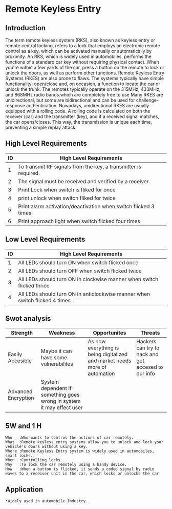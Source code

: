 # Remote Keyless Entry

## Introduction
The term remote keyless system (RKS), also known as keyless entry or remote central locking, refers to a lock that employs an electronic remote control as a key, which can be activated manually or automatically by proximity.
An RKS, which is widely used in automobiles, performs the functions of a standard car key without requiring physical contact. When you're within a few yards of the car, press a button on the remote to lock or unlock the doors, as well as perform other functions.
Remote Keyless Entry Systems (RKES) are also prone to flaws. The systems typically have simple functionality: open/close and, on occasion, a function to locate the car or unlock the trunk. The remotes typically operate on the 315MHz, 433MHz, and 868MHz radio bands.which are completely free to use Many RKES are unidirectional, but some are bidirectional and can be used for challenge-response authentication. Nowadays, unidirectional RKES are usually equipped with a rolling code. A rolling code is calculated on both the receiver (car) and the transmitter (key), and if a received signal matches, the car opens/closes. This way, the transmission is unique each time, preventing a simple replay attack.

## High Level Requirements
|ID|High Level Requirements|
|--|-----------------------|
|1|To transmit RF signals from the key, a transmitter is required.|
|2|The signal must be received and verified by a receiver.|
|3|Print Lock when switch is  fliked for  once|
|4|print unlock when switch fliked for twice|
|5|Print alarm activation/deactivation when switch flicked 3 times|
|6|Print approach light when switch flicked four times|

## Low Level Requirements
|ID|High Level Requirements|
|--|-----------------------|
|1|All LEDs should turn ON when switch flicked once|
|2|All LEDs should turn OFF when switch flicked  twice|
|3|	All LEDs should turn ON in clockwise manner when switch flicked thrice|
|4|All LEDs should turn ON in anticlockwise manner when switch flicked 4 times|


## Swot analysis
|Strength|       Weakness|Opportunites|Threats|
|--------|       --------|------------|-------|
|Easily Accesible|Maybe it can have some vulnerabilites|As now everything is being digitalized and market needs more of automation|Hackers can try to hack and get accesed to our info|
|Advanced Encryption|System dependent if something goes wrong in system it may effect user|

## 5W and 1 H
    Who   :Who wants to control the actions of car remotely.
    What  :Remote keyless entry systems allow you to unlock and lock your vehicle's doors without using a key.
    Where :Remote Keyless Entry system is widely used in automobiles, smart locks.
    When  :Controlling locks
    Why   :To lock the car remotely using a handy device.
    How   :When a button is flicked, it sends a coded signal by radio waves to a receiver unit in the car, which locks or unlocks the car
## Application
    *Widely used in automobile Industry.
